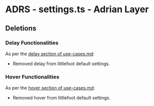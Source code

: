 # ADRS - settings.ts - Adrian Layer

## Deletions

### Delay Functionalities

As per the [delay section of use-cases.md](./use-cases.md):

* Removed delay from littlefoot default settings.

### Hover Functionalities

As per the [hover section of use-cases.md](./use-cases.md):

* Removed hover from littlefoot default settings.